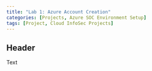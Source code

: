 ```yaml
---
title: "Lab 1: Azure Account Creation"
categories: [Projects, Azure SOC Environment Setup] 
tags: [Project, Cloud InfoSec Projects]
---
```


## Header

Text
